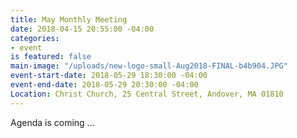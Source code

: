 ```yaml
---
title: May Monthly Meeting
date: 2018-04-15 20:55:00 -04:00
categories:
- event
is featured: false
main-image: "/uploads/new-logo-small-Aug2018-FINAL-b4b904.JPG"
event-start-date: 2018-05-29 18:30:00 -04:00
event-end-date: 2018-05-29 20:30:00 -04:00
Location: Christ Church, 25 Central Street, Andover, MA 01810
---
```


Agenda is coming ...